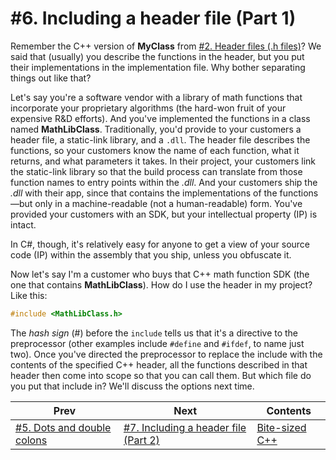 # #6. Including a header file (Part 1)

Remember the C++ version of **MyClass** from [#2. Header files (.h files)](002.md)? We said that (usually) you describe the functions in the header, but you put their implementations in the implementation file. Why bother separating things out like that?

Let's say you're a software vendor with a library of math functions that incorporate your proprietary algorithms (the hard-won fruit of your expensive R&D efforts). And you've implemented the functions in a class named **MathLibClass**. Traditionally, you'd provide to your customers a header file, a static-link library, and a `.dll`. The header file describes the functions, so your customers know the name of each function, what it returns, and what parameters it takes. In their project, your customers link the static-link library so that the build process can translate from those function names to entry points within the *.dll*. And your customers ship the *.dll* with their app, since that contains the implementations of the functions&mdash;but only in a machine-readable (not a human-readable) form. You've provided your customers with an SDK, but your intellectual property (IP) is intact.

In C#, though, it's relatively easy for anyone to get a view of your source code (IP) within the assembly that you ship, unless you obfuscate it.

Now let's say I'm a customer who buys that C++ math function SDK (the one that contains **MathLibClass**). How do I use the header in my project? Like this:

```cpp
#include <MathLibClass.h>
```

The *hash sign* (#) before the `include` tells us that it's a directive to the preprocessor (other examples include `#define` and `#ifdef`, to name just two). Once you've directed the preprocessor to replace the include with the contents of the specified C++ header, all the functions described in that header then come into scope so that you can call them. But which file do you put that include in? We'll discuss the options next time.

|Prev|Next|Contents|
|-|-|-|
|[#5. Dots and double colons](005.md)|[#7. Including a header file (Part 2)](007.md)|[Bite-sized C++](../README.md)|
